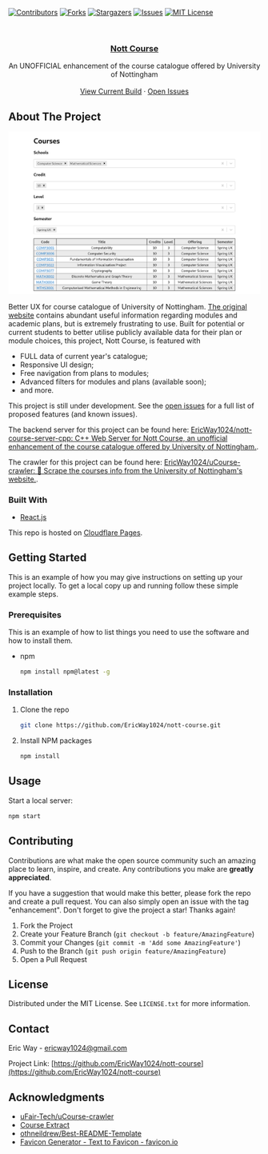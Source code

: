 <div id="top"></div>
<!--
*** Thanks for checking out the Best-README-Template. If you have a suggestion
*** that would make this better, please fork the repo and create a pull request
*** or simply open an issue with the tag "enhancement".
*** Don't forget to give the project a star!
*** Thanks again! Now go create something AMAZING! :D
-->



<!-- PROJECT SHIELDS -->
<!--
*** I'm using markdown "reference style" links for readability.
*** Reference links are enclosed in brackets [ ] instead of parentheses ( ).
*** See the bottom of this document for the declaration of the reference variables
*** for contributors-url, forks-url, etc. This is an optional, concise syntax you may use.
*** https://www.markdownguide.org/basic-syntax/#reference-style-links
-->
[![Contributors][contributors-shield]][contributors-url]
[![Forks][forks-shield]][forks-url]
[![Stargazers][stars-shield]][stars-url]
[![Issues][issues-shield]][issues-url]
[![MIT License][license-shield]][license-url]



<!-- PROJECT LOGO -->
<br />
<div align="center">
  <!-- <a href="https://github.com/EricWay1024/nott-course">
    <img src="images/logo.png" alt="Logo" width="80" height="80">
  </a> -->

<h3 align="center"><a href="https://nott-course.pages.dev/">Nott Course</a></h3>

  <p align="center">
    An UNOFFICIAL enhancement of the course catalogue offered by University of Nottingham
    <!-- <br /> -->
    <!-- <a href="https://github.com/EricWay1024/nott-course"><strong>Explore the docs »</strong></a> -->
    <br />
    <br />
    <a href="https://nott-course.pages.dev/">View Current Build</a>
    ·
    <a href="https://github.com/EricWay1024/nott-course/issues">Open Issues</a>
  </p>
</div>


<!-- ABOUT THE PROJECT -->
## About The Project

<img src="img/Screenshot-CourseList.png" alt="Course List Screenshot" />

Better UX for course catalogue of University of Nottingham. <a href="https://campus.nottingham.ac.uk/psp/csprd_pub/EMPLOYEE/HRMS/c/UN_PROG_AND_MOD_EXTRACT.UN_PAM_CRSE_EXTRCT.GBL">The original website</a> contains abundant useful information regarding modules and academic plans, but is extremely frustrating to use. Built for potential or current students to better utilise publicly available data for their plan or module choices, this project, Nott Course, is featured with

- FULL data of current year's catalogue;
- Responsive UI design;
- Free navigation from plans to modules;
- Advanced filters for modules and plans (available soon);
- and more.

This project is still under development. See the [open issues](https://github.com/EricWay1024/nott-course/issues) for a full list of proposed features (and known issues).

The backend server for this project can be found here: [EricWay1024/nott-course-server-cpp: C++ Web Server for Nott Course, an unofficial enhancement of the course catalogue offered by University of Nottingham.](https://github.com/EricWay1024/nott-course-server-cpp).

The crawler for this project can be found here: [EricWay1024/uCourse-crawler: 🎒 Scrape the courses info from the University of Nottingham's website.](https://github.com/EricWay1024/uCourse-crawler).


### Built With

* [React.js](https://reactjs.org/)

This repo is hosted on [Cloudflare Pages](https://pages.dev/).





<!-- GETTING STARTED -->
## Getting Started

This is an example of how you may give instructions on setting up your project locally.
To get a local copy up and running follow these simple example steps.

### Prerequisites

This is an example of how to list things you need to use the software and how to install them.
* npm
  ```sh
  npm install npm@latest -g
  ```

### Installation


1. Clone the repo
   ```sh
   git clone https://github.com/EricWay1024/nott-course.git
   ```
2. Install NPM packages
   ```sh
   npm install
   ```
   




<!-- USAGE EXAMPLES -->
## Usage

Start a local server:
```sh
npm start
```





<!-- ROADMAP -->
<!-- ## Roadmap

- [ ] Feature 1
- [ ] Feature 2
- [ ] Feature 3
    - [ ] Nested Feature

 -->



<!-- CONTRIBUTING -->
## Contributing

Contributions are what make the open source community such an amazing place to learn, inspire, and create. Any contributions you make are **greatly appreciated**.

If you have a suggestion that would make this better, please fork the repo and create a pull request. You can also simply open an issue with the tag "enhancement".
Don't forget to give the project a star! Thanks again!

1. Fork the Project
2. Create your Feature Branch (`git checkout -b feature/AmazingFeature`)
3. Commit your Changes (`git commit -m 'Add some AmazingFeature'`)
4. Push to the Branch (`git push origin feature/AmazingFeature`)
5. Open a Pull Request





<!-- LICENSE -->
## License

Distributed under the MIT License. See `LICENSE.txt` for more information.





<!-- CONTACT -->
## Contact

Eric Way - ericway1024@gmail.com

Project Link: [https://github.com/EricWay1024/nott-course](https://github.com/EricWay1024/nott-course)



<!-- ACKNOWLEDGMENTS -->
## Acknowledgments

* [uFair-Tech/uCourse-crawler](https://github.com/uFair-Tech/uCourse-crawler)
* [Course Extract](https://campus.nottingham.ac.uk/psp/csprd_pub/EMPLOYEE/HRMS/c/UN_PROG_AND_MOD_EXTRACT.UN_PAM_CRSE_EXTRCT.GBL)
* [othneildrew/Best-README-Template](https://github.com/othneildrew/Best-README-Template)
* [Favicon Generator - Text to Favicon - favicon.io](https://favicon.io/favicon-generator/)





<!-- MARKDOWN LINKS & IMAGES -->
<!-- https://www.markdownguide.org/basic-syntax/#reference-style-links -->
[contributors-shield]: https://img.shields.io/github/contributors/EricWay1024/nott-course.svg?style=for-the-badge
[contributors-url]: https://github.com/EricWay1024/nott-course/graphs/contributors
[forks-shield]: https://img.shields.io/github/forks/EricWay1024/nott-course.svg?style=for-the-badge
[forks-url]: https://github.com/EricWay1024/nott-course/network/members
[stars-shield]: https://img.shields.io/github/stars/EricWay1024/nott-course.svg?style=for-the-badge
[stars-url]: https://github.com/EricWay1024/nott-course/stargazers
[issues-shield]: https://img.shields.io/github/issues/EricWay1024/nott-course.svg?style=for-the-badge
[issues-url]: https://github.com/EricWay1024/nott-course/issues
[license-shield]: https://img.shields.io/github/license/EricWay1024/nott-course.svg?style=for-the-badge
[license-url]: https://github.com/EricWay1024/nott-course/blob/master/LICENSE.txt
